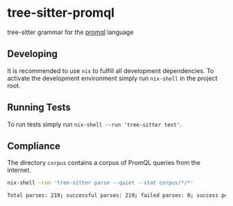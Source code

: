 # tree-sitter-promql

tree-sitter grammar for the [promql](https://prometheus.io/docs/prometheus/latest/querying/basics/) language

## Developing

It is recommended to use `nix` to fulfill all development dependencies. To activate the development environment simply run `nix-shell` in the project root.

## Running Tests

To run tests simply run `nix-shell --run 'tree-sitter test'`.

## Compliance

The directory `corpus` contains a corpus of PromQL queries from the internet.

```bash
nix-shell -run 'tree-sitter parse --quiet --stat corpus/*/*'

Total parses: 219; successful parses: 219; failed parses: 0; success percentage: 100.00%
```
